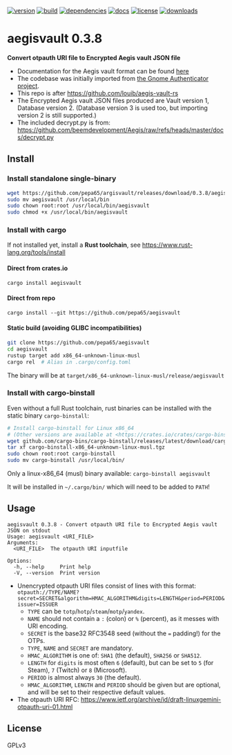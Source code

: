 [![version](https://img.shields.io/crates/v/aegisvault.svg)](https://crates.io/crates/aegisvault)
[![build](https://github.com/pepa65/aegisvault/actions/workflows/ci.yml/badge.svg)](https://github.com/pepa65/aegisvault/actions/workflows/ci.yml)
[![dependencies](https://deps.rs/repo/github/pepa65/aegisvault/status.svg)](https://deps.rs/repo/github/pepa65/aegisvault)
[![docs](https://img.shields.io/badge/docs-aegisvault-blue.svg)](https://docs.rs/crate/aegisvault/latest)
[![license](https://img.shields.io/badge/License-GPLv3-blue.svg)](https://github.com/pepa65/aegisvault/blob/main/LICENSE)
[![downloads](https://img.shields.io/crates/d/aegisvault.svg)](https://crates.io/crates/aegisvault)

# aegisvault 0.3.8
**Convert otpauth URI file to Encrypted Aegis vault JSON file**

* Documentation for the Aegis vault format can be found [here](https://github.com/beemdevelopment/Aegis/blob/master/docs/vault.md)
* The codebase was initially imported from [the Gnome Authenticator project](https://gitlab.gnome.org/World/Authenticator/-/blob/0.3.8747ecfd73cff50cda574e7bdbebab183ba8/src/backup/aegis.rs).
* This repo is after <https://github.com/louib/aegis-vault-rs>
* The Encrypted Aegis vault JSON files produced are Vault version 1, Database version 2.
  (Database version 3 is used too, but importing version 2 is still supported.)
* The included decrypt.py is from:
  <https://github.com/beemdevelopment/Aegis/raw/refs/heads/master/docs/decrypt.py>

## Install
### Install standalone single-binary
```sh
wget https://github.com/pepa65/argisvault/releases/download/0.3.8/aegisvault
sudo mv aegisvault /usr/local/bin
sudo chown root:root /usr/local/bin/aegisvault
sudo chmod +x /usr/local/bin/aegisvault
```

### Install with cargo
If not installed yet, install a **Rust toolchain**, see <https://www.rust-lang.org/tools/install>

#### Direct from crates.io
`cargo install aegisvault`

#### Direct from repo
`cargo install --git https://github.com/pepa65/aegisvault`

#### Static build (avoiding GLIBC incompatibilities)
```sh
git clone https://github.com/pepa65/aegisvault
cd aegisvault
rustup target add x86_64-unknown-linux-musl
cargo rel  # Alias in .cargo/config.toml
```

The binary will be at `target/x86_64-unknown-linux-musl/release/aegisvault`

### Install with cargo-binstall
Even without a full Rust toolchain, rust binaries can be installed with the static binary `cargo-binstall`:

```sh
# Install cargo-binstall for Linux x86_64
# (Other versions are available at <https://crates.io/crates/cargo-binstall>)
wget github.com/cargo-bins/cargo-binstall/releases/latest/download/cargo-binstall-x86_64-unknown-linux-musl.tgz
tar xf cargo-binstall-x86_64-unknown-linux-musl.tgz
sudo chown root:root cargo-binstall
sudo mv cargo-binstall /usr/local/bin/
```

Only a linux-x86_64 (musl) binary available: `cargo-binstall aegisvault`

It will be installed in `~/.cargo/bin/` which will need to be added to `PATH`!



## Usage
```text
aegisvault 0.3.8 - Convert otpauth URI file to Encrypted Aegis vault JSON on stdout
Usage: aegisvault <URI_FILE>
Arguments:
  <URI_FILE>  The otpauth URI inputfile

Options:
  -h, --help     Print help
  -V, --version  Print version
```

* Unencrypted otpauth URI files consist of lines with this format:
  `otpauth://TYPE/NAME?secret=SECRET&algorithm=HMAC_ALGORITHM&digits=LENGTH&period=PERIOD&issuer=ISSUER`
  - `TYPE` can be `totp`/`hotp`/`steam`/`motp`/`yandex`.
  - `NAME` should not contain a `:` (colon) or `%` (percent), as it messes with URI encoding.
  - `SECRET` is the base32 RFC3548 seed (without the `=` padding!) for the OTPs.
  - `TYPE`, `NAME` and `SECRET` are mandatory.
  - `HMAC_ALGORITHM` is one of: `SHA1` (the default), `SHA256` or `SHA512`.
  - `LENGTH` for `digits` is most often `6` (default), but can be set to `5` (for Steam), `7` (Twitch) or `8` (Microsoft).
  - `PERIOD` is almost always `30` (the default).
  - `HMAC_ALGORITHM`, `LENGTH` and `PERIOD` should be given but are optional,
    and will be set to their respective default values.
* The otpauth URI RFC: <https://www.ietf.org/archive/id/draft-linuxgemini-otpauth-uri-01.html>

## License
GPLv3
